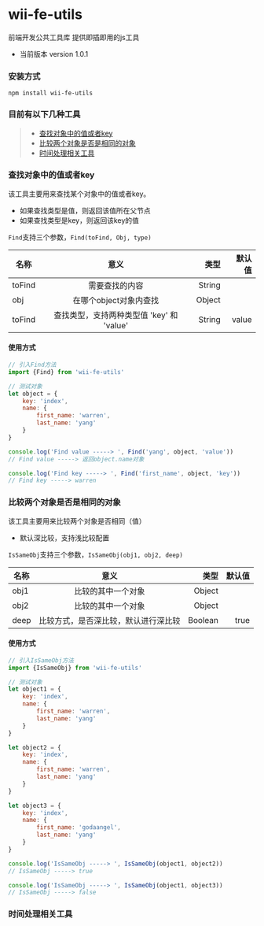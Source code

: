 # wii-fe-utils
前端开发公共工具库 提供即插即用的js工具  

* 当前版本 version 1.0.1

### 安装方式
`npm install wii-fe-utils`

### 目前有以下几种工具
> * [查找对象中的值或者key](#查找对象中的值或者key)
> * [比较两个对象是否是相同的对象](#比较两个对象是否是相同的对象)
> * [时间处理相关工具](#时间处理相关工具)

### <span id="Find">查找对象中的值或者key</span>  

该工具主要用来查找某个对象中的值或者key。  

* 如果查找类型是值，则返回该值所在父节点
* 如果查找类型是key，则返回该key的值

`Find`支持三个参数，`Find(toFind, Obj, type)`

| 名称 | 意义 | 类型 | 默认值 |
| - | :-: | -: | -: |
| toFind | 需要查找的内容 | String |  |  
| obj | 在哪个object对象内查找 | Object |  |  
| toFind | 查找类型，支持两种类型值 'key' 和 'value' | String | value |  

#### 使用方式
```javascript
// 引入Find方法
import {Find} from 'wii-fe-utils'

// 测试对象
let object = {
	key: 'index',
	name: {
		first_name: 'warren',
		last_name: 'yang'
	}
}

console.log('Find value -----> ', Find('yang', object, 'value')) 
// Find value -----> 返回object.name对象

console.log('Find key -----> ', Find('first_name', object, 'key'))
// Find key -----> warren
```

### <span id="IsSameObj">比较两个对象是否是相同的对象</span>  

该工具主要用来比较两个对象是否相同（值）  

* 默认深比较，支持浅比较配置  

`IsSameObj`支持三个参数，`IsSameObj(obj1, obj2, deep)`

| 名称 | 意义 | 类型 | 默认值 |
| - | :-: | -: | -: |
| obj1 | 比较的其中一个对象 | Object |  |  
| obj2 | 比较的其中一个对象 | Object |  |  
| deep | 比较方式，是否深比较，默认进行深比较 | Boolean | true |  

#### 使用方式
```javascript
// 引入IsSameObj方法
import {IsSameObj} from 'wii-fe-utils'

// 测试对象
let object1 = {
	key: 'index',
	name: {
		first_name: 'warren',
		last_name: 'yang'
	}
}

let object2 = {
	key: 'index',
	name: {
		first_name: 'warren',
		last_name: 'yang'
	}
}

let object3 = {
	key: 'index',
	name: {
		first_name: 'godaangel',
		last_name: 'yang'
	}
}

console.log('IsSameObj -----> ', IsSameObj(object1, object2))
// IsSameObj -----> true

console.log('IsSameObj -----> ', IsSameObj(object1, object3))
// IsSameObj -----> false
```

### <span id="TimeUtils">时间处理相关工具</span>